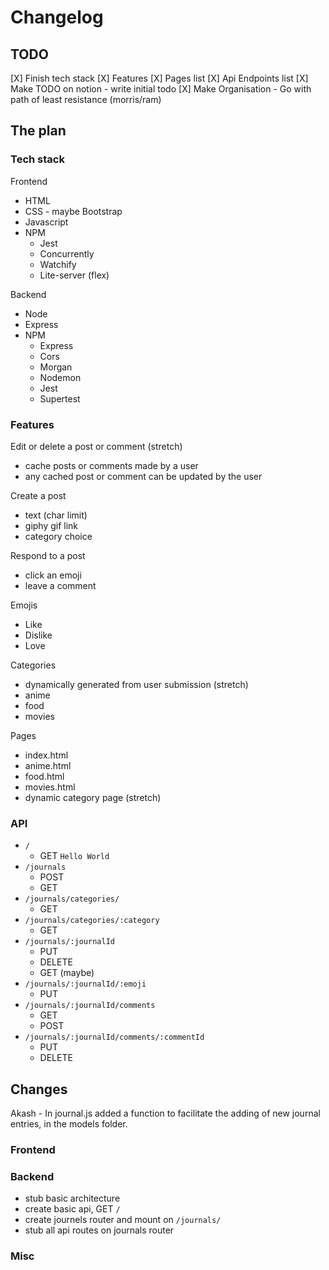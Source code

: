 # Changelog

## TODO

[X] Finish tech stack
[X] Features
[X] Pages list
[X] Api Endpoints list
[X] Make TODO on notion - write initial todo
[X] Make Organisation - Go with path of least resistance (morris/ram)

## The plan

### Tech stack

Frontend

- HTML
- CSS - maybe Bootstrap
- Javascript
- NPM
  - Jest
  - Concurrently
  - Watchify
  - Lite-server (flex)

Backend

- Node
- Express
- NPM
  - Express
  - Cors
  - Morgan
  - Nodemon
  - Jest
  - Supertest

### Features

Edit or delete a post or comment (stretch)

- cache posts or comments made by a user
- any cached post or comment can be updated by the user

Create a post

- text (char limit)
- giphy gif link
- category choice

Respond to a post

- click an emoji
- leave a comment

Emojis

- Like
- Dislike
- Love

Categories

- dynamically generated from user submission (stretch)
- anime
- food
- movies

Pages

- index.html
- anime.html
- food.html
- movies.html
- dynamic category page (stretch)

### API

- `/`
  - GET `Hello World`
- `/journals`
  - POST
  - GET
- `/journals/categories/`
  - GET
- `/journals/categories/:category`
  - GET
- `/journals/:journalId`
  - PUT
  - DELETE
  - GET (maybe)
- `/journals/:journalId/:emoji`
  - PUT
- `/journals/:journalId/comments`
  - GET
  - POST
- `/journals/:journalId/comments/:commentId`
  - PUT
  - DELETE

## Changes
Akash - In journal.js added a function to facilitate the adding of new journal entries, in the models folder. 

### Frontend

### Backend

- stub basic architecture
- create basic api, GET `/`
- create journels router and mount on `/journals/`
- stub all api routes on journals router

### Misc
